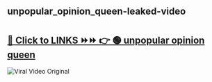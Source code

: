 
 ## unpopular_opinion_queen-leaked-video 

# <h2><a href="https://clipsfans.com/unpopular_opinion_queen&ref=git">🔗 Click to LINKS ⏩⏩ 👉 🟢 unpopular opinion queen </a></h2>

<a href="https://clipsfans.com/unpopular_opinion_queen&ref=git" rel="nofollow" data-target="animated-image.originalLink"><img src="https://i.ibb.co.com/xMMVF88/686577567.gif" alt="Viral Video Original" style="max-width: 100%; display: inline-block;" data-target="animated-image.originalImage"></a>
